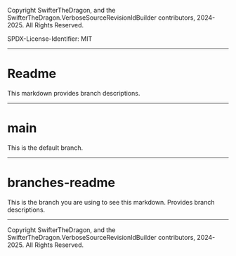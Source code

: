 Copyright SwifterTheDragon, and the SwifterTheDragon.VerboseSourceRevisionIdBuilder contributors, 2024-2025. All Rights Reserved.

SPDX-License-Identifier: MIT

---

# Readme

This markdown provides branch descriptions.

---

# main

This is the default branch.

---

# branches-readme

This is the branch you are using to see this markdown.
Provides branch descriptions.

---

Copyright SwifterTheDragon, and the SwifterTheDragon.VerboseSourceRevisionIdBuilder contributors, 2024-2025. All Rights Reserved.
